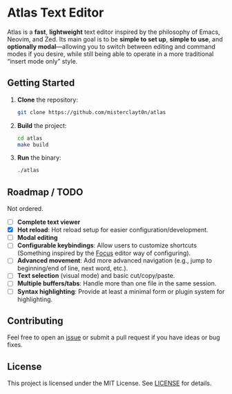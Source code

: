 # Atlas Text Editor

Atlas is a **fast**, **lightweight** text editor inspired by the philosophy of Emacs, Neovim, and Zed. Its main goal is to be **simple to set up**, **simple to use**, and **optionally modal**—allowing you to switch between editing and command modes if you desire, while still being able to operate in a more traditional “insert mode only” style.

## Getting Started

1. **Clone** the repository:
   ```bash
   git clone https://github.com/misterclayt0n/atlas
   ```
2. **Build** the project:
   ```bash
   cd atlas
   make build
   ```
3. **Run** the binary:
   ```bash
   ./atlas
   ```

## Roadmap / TODO

Not ordered.

- [ ] **Complete text viewer**
- [x] **Hot reload**: Hot reload setup for easier configuration/development.
- [ ] **Modal editing**
- [ ] **Configurable keybindings**: Allow users to customize shortcuts (Something inspired by the [Focus](https://github.com/focus-editor/focus) editor way of configuring).
- [ ] **Advanced movement**: Add more advanced navigation (e.g., jump to beginning/end of line, next word, etc.).
- [ ] **Text selection** (visual mode) and basic cut/copy/paste.
- [ ] **Multiple buffers/tabs**: Handle more than one file in the same session.
- [ ] **Syntax highlighting**: Provide at least a minimal form or plugin system for highlighting.

## Contributing

Feel free to open an [issue](https://github.com/misterclayt0n/atlas/issues) or submit a pull request if you have ideas or bug fixes.

## License

This project is licensed under the MIT License. See [LICENSE](LICENSE) for details.
